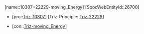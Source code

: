 ﻿---
type: TrizContradiction
aliases:
- 10307+22229-moving_Energy
license: CC BY-SA 4.0
copyright: https://github.com/SpocWeb
IsDeleted: false
IsReadOnly: false
Confidential: public
tags: 
- Triz/Contradiction
---
[name::10307+22229-moving_Energy]
[SpocWebEntityId::26700]
+ [pro::[Triz-10307](Triz-10307)]
[Triz-Principle::[Triz-22229](Triz-22229)]
- [con::[Triz-moving_Energy](tech/Triz/Parameter/Triz-moving_Energy.md)]

